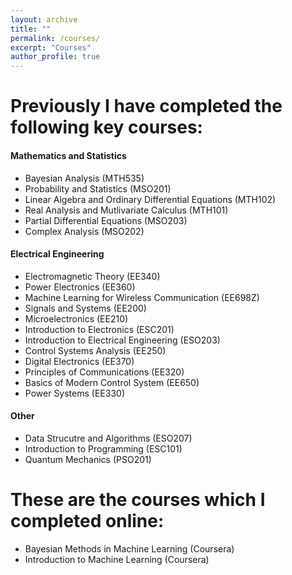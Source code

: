 ```yaml
---
layout: archive
title: ""
permalink: /courses/
excerpt: "Courses"
author_profile: true
---
```


<!-- # In my current semester I am enrolled in the following key courses: # -->

# Previously I have completed the following key courses: #


#### Mathematics and Statistics ####

* Bayesian Analysis (MTH535)
* Probability and Statistics (MSO201)
* Linear Algebra and Ordinary Differential Equations (MTH102)
* Real Analysis and Mutlivariate Calculus (MTH101)
* Partial Differential Equations (MSO203)
* Complex Analysis (MSO202)

#### Electrical Engineering ####

* Electromagnetic Theory (EE340)
* Power Electronics (EE360)
* Machine Learning for Wireless Communication (EE698Z)
* Signals and Systems (EE200)
* Microelectronics (EE210)
* Introduction to Electronics (ESC201)
* Introduction to Electrical Engineering (ESO203)
* Control Systems Analysis (EE250)
* Digital Electronics (EE370) 
* Principles of Communications (EE320)
* Basics of Modern Control System (EE650)
* Power Systems (EE330)

#### Other ####

* Data Strucutre and Algorithms (ESO207)
* Introduction to Programming (ESC101)
* Quantum Mechanics (PSO201)

# These are the courses which I completed online:

* Bayesian Methods in Machine Learning (Coursera)
* Introduction to Machine Learning (Coursera)
